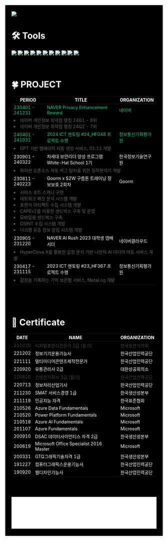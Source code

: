 <div style="background-color: black; color: white; padding: 20px;">
<img src="https://capsule-render.vercel.app/api?type=waving&color=000&height=600&section=header&text=L%20U%20X&fontSize=200&fontAlignY=40&animation=fadeIn&fontColor=ffffff&desc=Les%20yeux%20éclairés,%20le%20monde%20de%20Lux.&descSize=40&descAlignY=64" />

# 🛠️ Tools

<img src="https://img.shields.io/badge/Python	-222?style=for-the-badge&logo=Python&logoColor=white"/>
<img src="https://img.shields.io/badge/JavaScript-222?style=for-the-badge&logo=JavaScript&logoColor=white"/>
<img src="https://img.shields.io/badge/React	-222?style=for-the-badge&logo=React&logoColor=white"/>
<img src="https://img.shields.io/badge/Next.js	-222?style=for-the-badge&logo=Next.js&logoColor=white"/>
<img src="https://img.shields.io/badge/Figma-222?style=for-the-badge&logo=Figma&logoColor=white"/>
<img src="https://img.shields.io/badge/Adobe Photoshop-222?style=for-the-badge&logo=Adobe Photoshop&logoColor=white"/>
<img src="https://img.shields.io/badge/Adobe Illustrator-222?style=for-the-badge&logo=Adobe Illustrator&logoColor=white"/>
<img src="https://img.shields.io/badge/Adobe Premiere Pro	-222?style=for-the-badge&logo=Adobe Premiere Pro&logoColor=white"/>
<img src="https://img.shields.io/badge/Adobe After Effects	-222?style=for-the-badge&logo=Adobe After Effects&logoColor=white"/>
<img src="https://img.shields.io/badge/Blender-222?style=for-the-badge&logo=Blender&logoColor=white"/>
<img src="https://img.shields.io/badge/Rhinoceros-222?style=for-the-badge&logo=Rhinoceros&logoColor=white"/>
</br>
</br>
</br>

# 🍀 PROJECT

<table>
  <thead>
    <tr>
      <th>PERIOD</th>
      <th>TITLE</th>
      <th>ORGANIZATION</th>
    </tr>
  </thead>
  <tbody>
    <tr  style="color:#22cc88">
      <td>230401 - 241231</td>
      <td>NAVER Privacy Enhancement Reward</td>
      <td>네이버</td>
    </tr>
    <tr>
    <td colspan="3" style="color:#666">
        <li>네이버 개인정보 취약점 랭킹 24Q1 - 8위</li>
        <li>네이버 개인정보 취약점 랭킹 24Q2 - 7위</li>
    </td>
    </tr>
    <tr style="color:#22cc88">
      <td>240401 - 241031</td>
      <td>2024 ICT 멘토링 #24_HF048 프로젝트 수행</td>
      <td>정보통신기획평가원</td>
    </tr>
    <tr>
    <td colspan="3" style="color:#666">
        <li>GPT 기반 웹페이지 자동 생성 서비스, 01:11 개발</li>
    </td>
    </tr>
    <tr>
      <td>230901 - 240322</td>
      <td>차세대 보안리더 양성 프로그램 White-Hat School 1기</td>
      <td>한국정보기술연구원</td>
    </tr>
    <tr>
    <td colspan="3" style="color:#666">
        <li>파이썬 오픈소스 자동 버그 탐지를 위한 정적분석기 개발</li>
    </td>
    </tr>
    <tr>
      <td>230811 - 240223</td>
      <td>Goorm x S2W 구름톤 트레이닝 정보보호 2회차</td>
      <td>Goorm</td>
    </tr>
    <tr>
    <td colspan="3"  style="color:#666">
        <li>서비스 포트 스캐너 구현</li>
        <li>네트워크 패킷 분석 시스템 개발</li>
        <li>포렌식 아티팩트 수집 시스템 개발</li>
        <li>CAPEv2를 이용한 샌드박스 구축 및 운영</li>
        <li>모바일용 샌드박스 구축</li>
        <li>OSINT 수집 시스템 개발</li>
        <li>다크웹 유출 정보 알림 시스템 개발</li>
    </td>
    </tr>
    <tr>
      <td>230905 - 231220</td>
      <td>NAVER AI Rush 2023 대학생 앰배서더</td>
      <td>네이버클라우드</td>
    </tr>
     <td colspan="3"  style="color:#666">
        <li>HyperClova X를 활용한 감정 분석 기반 나만의 AI 미디어 아트 서비스 개발</li>
    </td>
    <tr>
      <td>230417 - 231115</td>
      <td>2023 ICT 멘토링 #23_HF367 프로젝트 수행</td>
      <td>정보통신기획평가원</td>
    </tr>
    <td colspan="3"  style="color:#666">
        <li>감정을 기록하는 기억 보관함 서비스, MetaLog 개발</li>
    </td>

  </tbody>
</table>

</br>
</br>
</br>

# 📜 Certificate

<table>
  <thead>
    <tr>
      <th>DATE</th>
      <th>NAME</th>
      <th>ORGANIZATION</th>
    </tr>
  </thead>
  <tbody>
    <tr  style="color:#444">
      <td>231020</td>
      <td>디지털포렌식전문가 2급 [필기]</td>
      <td>한국포렌식학회</td>
    </tr>
    <tr  style="color:#fff">
      <td>221202</td>
      <td>정보기기운용기능사</td>
      <td>한국산업인력공단</td>
    </tr>
    <tr  style="color:#fff">
      <td>221111</td>
      <td>멀티미디어콘텐츠제작전문가</td>
      <td>한국산업인력공단</td>
    </tr>
    <tr  style="color:#fff">
      <td>220920</td>
      <td>유통관리사 2급</td>
      <td>대한상공회의소</td>
    </tr>
    <tr  style="color:#444">
      <td>220810</td>
      <td>컨벤션기획사 2급 [필기]</td>
      <td>한국산업인력공단</td>
    </tr>
    <tr  style="color:#fff">
      <td>220713</td>
      <td>정보처리산업기사</td>
      <td>한국산업인력공단</td>
    </tr>
    <tr  style="color:#fff">
      <td>211230</td>
      <td>SMAT 서비스경영 1급</td>
      <td>한국생산성본부</td>
    </tr>
    <tr  style="color:#fff">
      <td>211119</td>
      <td>인공지능 자격</td>
      <td>한국표준협회</td>
    </tr>
    <tr  style="color:#fff">
      <td>210526</td>
      <td>Azure Data Fundamentals</td>
      <td>Microsoft</td>
    </tr>
    <tr  style="color:#fff">
      <td>210520</td>
      <td>Power Platform Fundamentals</td>
      <td>Microsoft</td>
    </tr>
    <tr  style="color:#fff">
      <td>210518</td>
      <td>Azure AI Fundamentals</td>
      <td>Microsoft</td>
    </tr>
    <tr  style="color:#fff">
      <td>201107</td>
      <td>Azure Fundamentals</td>
      <td>Microsoft</td>
    </tr>
    <tr  style="color:#fff">
      <td>200910</td>
      <td>DSAC 데이터사이언티스 자격 2급</td>
      <td>한국생산성본부</td>
    </tr>
    <tr  style="color:#fff">
      <td>200619</td>
      <td>Microsoft Office Specialist 2016 Master</td>
      <td>Microsoft</td>
    </tr>
    <tr  style="color:#fff">
      <td>200331</td>
      <td>GTQ그래픽기술자격 1급</td>
      <td>한국생산성본부</td>
    </tr>
    <tr  style="color:#fff">
      <td>191227</td>
      <td>컴퓨터그래픽스운용기능사</td>
      <td>한국산업인력공단</td>
    </tr>
    <tr  style="color:#fff">
      <td>190920</td>
      <td>웹디자인기능사</td>
      <td>한국산업인력공단</td>
    </tr>

  </tbody>
</table>
</br>
</br>
</br>
<img src='./img/logo2.png'>
</div>
